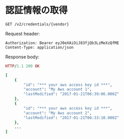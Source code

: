 # 認証情報の取得

```text
GET /v2/credentials/{vendor}
```

Request header:

```text
Authorization: Bearer eyJ0eXAiOiJ83fjQb3LzMeXzQfME
Content-Type: application/json
```

Response body:

```ruby
HTTP/1.1 200 OK

[
    {
        "id": "*** your aws access key id ***",
        "account": "My Aws account 1",
        "lastModified": "2017-01-21T06:39:06.000Z"
    },
    {
        "id": "*** your aws access key id ***",
        "account": "My Aws account 2",
        "lastModified": "2017-01-21T06:33:10.000Z"
    },
    ...
]
```

